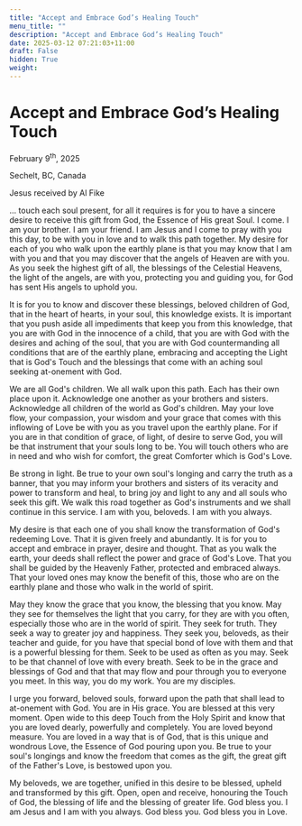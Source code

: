 ```yaml
---
title: "Accept and Embrace God’s Healing Touch"
menu_title: ""
description: "Accept and Embrace God’s Healing Touch"
date: 2025-03-12 07:21:03+11:00
draft: False
hidden: True
weight:
---
```

# Accept and Embrace God’s Healing Touch

February 9<sup>th</sup>, 2025

Sechelt, BC, Canada

Jesus received by Al Fike

… touch each soul present, for all it requires is for you to have a sincere desire to receive this gift from God, the Essence of His great Soul. I come. I am your brother. I am your friend. I am Jesus and I come to pray with you this day, to be with you in love and to walk this path together. My desire for each of you who walk upon the earthly plane is that you may know that I am with you and that you may discover that the angels of Heaven are with you. As you seek the highest gift of all, the blessings of the Celestial Heavens, the light of the angels, are with you, protecting you and guiding you, for God has sent His angels to uphold you.

It is for you to know and discover these blessings, beloved children of God, that in the heart of hearts, in your soul, this knowledge exists. It is important that you push aside all impediments that keep you from this knowledge, that you are with God in the innocence of a child, that you are with God with the desires and aching of the soul, that you are with God countermanding all conditions that are of the earthly plane, embracing and accepting the Light that is God's Touch and the blessings that come with an aching soul seeking at-onement with God.

We are all God's children. We all walk upon this path. Each has their own place upon it. Acknowledge one another as your brothers and sisters. Acknowledge all children of the world as God's children. May your love flow, your compassion, your wisdom and your grace that comes with this inflowing of Love be with you as you travel upon the earthly plane. For if you are in that condition of grace, of light, of desire to serve God, you will be that instrument that your souls long to be. You will touch others who are in need and who wish for comfort, the great Comforter which is God's Love.

Be strong in light. Be true to your own soul's longing and carry the truth as a banner, that you may inform your brothers and sisters of its veracity and power to transform and heal, to bring joy and light to any and all souls who seek this gift. We walk this road together as God's instruments and we shall continue in this service. I am with you, beloveds. I am with you always.

My desire is that each one of you shall know the transformation of God's redeeming Love. That it is given freely and abundantly. It is for you to accept and embrace in prayer, desire and thought. That as you walk the earth, your deeds shall reflect the power and grace of God's Love. That you shall be guided by the Heavenly Father, protected and embraced always. That your loved ones may know the benefit of this, those who are on the earthly plane and those who walk in the world of spirit.

May they know the grace that you know, the blessing that you know. May they see for themselves the light that you carry, for they are with you often, especially those who are in the world of spirit. They seek for truth. They seek a way to greater joy and happiness. They seek you, beloveds, as their teacher and guide, for you have that special bond of love with them and that is a powerful blessing for them. Seek to be used as often as you may. Seek to be that channel of love with every breath. Seek to be in the grace and blessings of God and that that may flow and pour through you to everyone you meet. In this way, you do my work. You are my disciples.

I urge you forward, beloved souls, forward upon the path that shall lead to at-onement with God. You are in His grace. You are blessed at this very moment. Open wide to this deep Touch from the Holy Spirit and know that you are loved dearly, powerfully and completely. You are loved beyond measure. You are loved in a way that is of God, that is this unique and wondrous Love, the Essence of God pouring upon you. Be true to your soul's longings and know the freedom that comes as the gift, the great gift of the Father's Love, is bestowed upon you.

My beloveds, we are together, unified in this desire to be blessed, upheld and transformed by this gift. Open, open and receive, honouring the Touch of God, the blessing of life and the blessing of greater life. God bless you. I am Jesus and I am with you always. God bless you. God bless you in Love.
